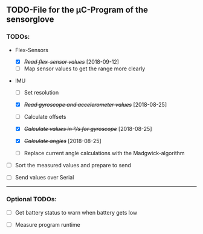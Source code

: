 ## TODO-File for the µC-Program of the sensorglove

### TODOs:

- Flex-Sensors
  * [X] ~~*Read flex-sensor values*~~ [2018-09-12]
  * [ ] Map sensor values to get the range more clearly

- IMU

  * [ ] Set resolution

  * [X] ~~*Read gyroscope and accelerometer values*~~ [2018-08-25]
  
  * [ ] Calculate offsets
  
  * [X] ~~*Calculate values in °/s for gyroscope*~~ [2018-08-25]
  
  * [X] ~~*Calculate angles*~~ [2018-08-25]

  * [ ] Replace current angle calculations with the Madgwick-algorithm 


* [ ] Sort the measured values and prepare to send

* [ ] Send values over Serial


---

### Optional TODOs:

* [ ] Get battery status to warn when battery gets low

* [ ] Measure program runtime